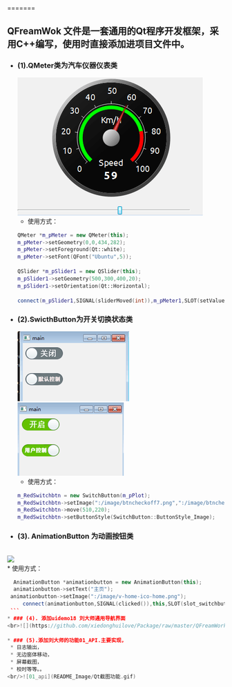 =======
## QFreamWok 文件是一套通用的Qt程序开发框架，采用C++编写，使用时直接添加进项目文件中。
* ### (1).QMeter类为汽车仪器仪表类
    ![github](README_Image/1.png)
    * 使用方式：
    ```c++
    QMeter *m_pMeter = new QMeter(this);
    m_pMeter->setGeometry(0,0,434,282);
    m_pMeter->setForeground(Qt::white);
    m_pMeter->setFont(QFont("Ubuntu",5));

    QSlider *m_pSlider1 = new QSlider(this);
    m_pSlider1->setGeometry(500,300,400,20);
    m_pSlider1->setOrientation(Qt::Horizontal);

    connect(m_pSlider1,SIGNAL(sliderMoved(int)),m_pMeter1,SLOT(setValue(int)));
    ```
* ### (2).SwicthButton为开关切换状态类
    ![github](README_Image/2.png)
    ![github](README_Image/3.png)  
    * 使用方式：
    ```c++
    m_RedSwitchbtn = new SwitchButton(m_pPlot);
    m_RedSwitchbtn->setImage(":/image/btncheckoff7.png",":/image/btncheckon7.png");
    m_RedSwitchbtn->move(510,220);
    m_RedSwitchbtn->setButtonStyle(SwitchButton::ButtonStyle_Image);
    ```
* ### (3). AnimationButton 为动画按钮类
<br>![](https://github.com/xiedonghuilove/Package/raw/master/QFreamWork/README_Image/animationbutton.gif)
    <br>* 使用方式：
   ```c++
   	 AnimationButton *animationbutton = new AnimationButton(this);
   	 animationbutton->setText("主页");
	animationbutton->setImage(":/image/v-home-ico-home.png");
    	connect(animationbutton,SIGNAL(clicked()),this,SLOT(slot_switchbutton()));
    ```
* ### (4). 添加uidemo18 刘大师通用导航界面
<br>![](https://github.com/xiedonghuilove/Package/raw/master/QFreamWork/uidemo18/snap.gif)

* ### (5).添加刘大师的功能01_API.主要实现，
    * 日志输出，
    * 无边窗体移动，
    * 屏幕截图，
    * 校时等等。。
<br/>![01_api](README_Image/Qt截图功能.gif)
